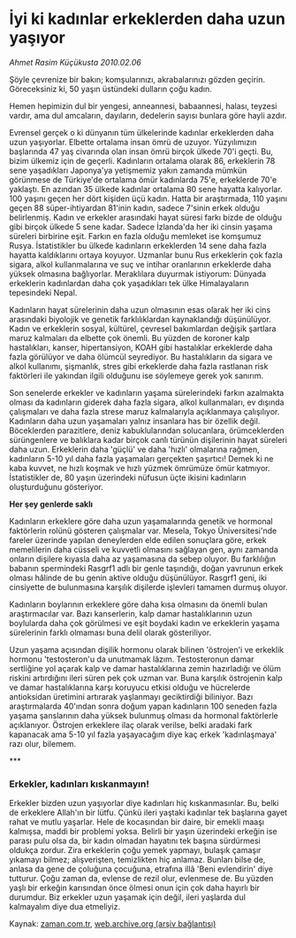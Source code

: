 # İyi ki kadınlar erkeklerden daha uzun yaşıyor

*Ahmet Rasim Küçükusta 2010.02.06*

<tr><td class="metin" colspan="2" style="padding-top: 20px; padding-left: 5px; ">Şöyle çevrenize bir bakın; komşularınızı, akrabalarınızı gözden geçirin. Göreceksiniz ki, 50 yaşın üstündeki dulların çoğu kadın.</td></tr><tr><td class="metin" colspan="2" style="padding-top: 20px; padding-left: 5px; "><p>Hemen hepimizin dul bir yengesi, anneannesi, babaannesi, halası, teyzesi vardır, ama dul amcaların, dayıların, dedelerin sayısı bunlara göre hayli azdır.
<p>Evrensel gerçek o ki dünyanın tüm ülkelerinde kadınlar erkeklerden daha uzun yaşıyorlar. Elbette ortalama insan ömrü de uzuyor. Yüzyılımızın başlarında 47 yaş civarında olan insan ömrü birçok ülkede 70'i geçti. Bu, bizim ülkemiz için de geçerli. Kadınların ortalama olarak 86, erkeklerin 78 sene yaşadıkları Japonya'ya yetişmemiz yakın zamanda mümkün görünmese de Türkiye'de ortalama ömür kadınlarda 75'e, erkeklerde 70'e yaklaştı. En azından 35 ülkede kadınlar ortalama 80 sene hayatta kalıyorlar. 100 yaşını geçen her dört kişiden üçü kadın. Hatta bir araştırmada, 110 yaşını geçen 88 süper-ihtiyardan 81'inin kadın, sadece 7'sinin erkek olduğu belirlenmiş. Kadın ve erkekler arasındaki hayat süresi farkı bizde de olduğu gibi birçok ülkede 5 sene kadar. Sadece İzlanda'da her iki cinsin yaşama süreleri birbirine eşit. Farkın en fazla olduğu memleket ise komşumuz Rusya. İstatistikler bu ülkede kadınların erkeklerden 14 sene daha fazla hayatta kaldıklarını ortaya koyuyor. Uzmanlar bunu Rus erkeklerin çok fazla sigara, alkol kullanmalarına ve suç ve intihar oranlarının erkeklerde daha yüksek olmasına bağlıyorlar. Meraklılara duyurmak istiyorum: Dünyada erkeklerin kadınlardan daha çok yaşadıkları tek ülke Himalayaların tepesindeki Nepal.
<p>Kadınların hayat sürelerinin daha uzun olmasının esas olarak her iki cins arasındaki biyolojik ve genetik farklılıklardan kaynaklandığı düşünülüyor. Kadın ve erkeklerin sosyal, kültürel, çevresel bakımlardan değişik şartlara maruz kalmaları da elbette çok önemli. Bu yüzden de koroner kalp hastalıkları, kanser, hipertansiyon, KOAH gibi hastalıklar erkeklerde daha fazla görülüyor ve daha ölümcül seyrediyor. Bu hastalıkların da sigara ve alkol kullanımı, şişmanlık, stres gibi erkeklerde daha fazla rastlanan risk faktörleri ile yakından ilgili olduğunu ise söylemeye gerek yok sanırım.
<p>Son senelerde erkekler ve kadınların yaşama sürelerindeki farkın azalmakta olması da kadınların giderek daha fazla sigara, alkol kullanmaları, ev dışında çalışmaları ve daha fazla strese maruz kalmalarıyla açıklanmaya çalışılıyor. Kadınların daha uzun yaşamaları yalnız insanlara has bir özellik değil. Böceklerden parazitlere, deniz kabuklularından solucanlara, örümceklerden sürüngenlere ve balıklara kadar birçok canlı türünün dişilerinin hayat süreleri daha uzun. Erkeklerin daha 'güçlü' ve daha 'hızlı' olmalarına rağmen, kadınların 5-10 yıl daha fazla yaşamaları gerçekten şaşırtıcı! Demek ki ne kaba kuvvet, ne hızlı koşmak ve hızlı yüzmek ömrümüze ömür katmıyor. İstatistikler de, 80 yaşın üzerindeki nüfusun üçte ikisini kadınların oluşturduğunu gösteriyor.
<p><b>Her şey genlerde saklı</b>
<p>Kadınların erkeklere göre daha uzun yaşamalarında genetik ve hormonal faktörlerin rolünü gösteren çalışmalar var. Mesela, Tokyo Üniversitesi'nde fareler üzerinde yapılan deneylerden elde edilen sonuçlara göre, erkek memelilerin daha cüsseli ve kuvvetli olmasını sağlayan gen, aynı zamanda onların dişilere kıyasla daha az yaşamasına da sebep oluyor. Bu farklılığın babanın spermindeki Rasgrf1 adlı bir genle taşındığı, doğan yavrunun erkek olması hâlinde de bu genin aktive olduğu düşünülüyor. Rasgrf1 geni, iki cinsiyette de bulunmasına karşılık dişilerde işlevleri tamamen durmuş oluyor.
<p>Kadınların boylarının erkeklere göre daha kısa olmasını da önemli bulan araştırmacılar var. Bazı kanserlerin, kalp damar hastalıklarının uzun boylularda daha çok görülmesi ve eşit boydaki kadın ve erkeklerin yaşama sürelerinin farklı olmaması buna delil olarak gösteriliyor. 
<p>Uzun yaşama açısından dişilik hormonu olarak bilinen 'östrojen'i ve erkeklik hormonu 'testosteron'u da unutmamak lâzım. Testosteronun damar sertliğine yol açarak kalp ve damar hastalıklarına zemin hazırladığı ve ölüm riskini artırdığını ileri süren pek çok uzman var. Buna karşılık östrojenin kalp ve damar hastalıklarına karşı koruyucu etkisi olduğu ve hücrelerde antioksidan üretimini artırarak yaşlanmayı geciktirdiği biliniyor. Bazı araştırmalarda 40'ından sonra doğum yapan kadınların 100 seneden fazla yaşama şanslarının daha yüksek bulunmuş olması da hormonal faktörlerle açıklanıyor. Östrojen erkeklere ilaç olarak verilse, belki aradaki fark kapanacak ama 5-10 yıl fazla yaşayacağım diye kaç erkek 'kadınlaşmaya' razı olur, bilemem.
<p>***
<p><h3>Erkekler, kadınları kıskanmayın!</h3>
<p>Erkekler bizden uzun yaşıyorlar diye kadınları hiç kıskanmasınlar. Bu, belki de erkeklere Allah'ın bir lütfu. Çünkü ileri yaştaki kadınlar tek başlarına gayet rahat ve mutlu yaşarlar. Hele de kocasından bir daire, bir emekli maaşı kalmışsa, maddi bir problemi yoksa. Belirli bir yaşın üzerindeki erkeğin ise parası pulu olsa da, bir kadın olmadan hayatını tek başına sürdürmesi oldukça zordur. Zira erkeklerin çoğu yemek yapmayı, bulaşık çamaşır yıkamayı bilmez; alışverişten, temizlikten hiç anlamaz. Bunları bilse de, anlasa da gene de çoluğuna çocuğuna, etrafına illâ 'Beni evlendirin' diye tutturur. Çoğu zaman da, evlense de rezil olur, evlenmese de. Bu yüzden yaşlı bir erkeğin karısından önce ölmesi onun için çok daha hayırlı bir durumdur. Biz erkekler uzun yaşamak için değil, ileri yaşlarda dul kalmayalım diye dua etmeliyiz.<br/></p></p></p></p></p></p></p></p></p></p></p></td></tr>

Kaynak: [zaman.com.tr](http://zaman.com.tr/yazar.do?yazino=948454), [web.archive.org (arşiv bağlantısı)](http://web.archive.org/web/20100325043824/http://www.zaman.com.tr:80/yazar.do?yazino=948454)
